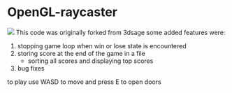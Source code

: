 # OpenGL-raycaster

![](raycaster.gif)
This code was originally forked from 3dsage some added features were:

  1. stopping game loop when win or lose state is encountered
  2. storing score at the end of the game in a file
     * sorting all scores and displaying top scores
  3. bug fixes

to play use WASD to move and press E to open doors
